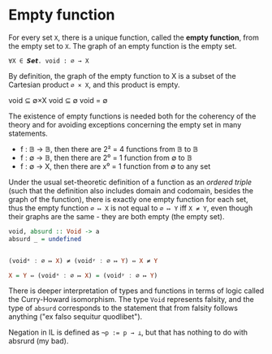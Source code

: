 # Empty function

For every set `X`, there is a unique function, called the **empty function**, from the empty set to `X`. The graph of an empty function is the empty set.

`∀X ∈ 𝙎𝙚𝙩. void : ∅ → X`

By definition, the graph of the empty function to X is a subset of the Cartesian product `∅ × X`, and this product is empty.

void ⊆ ∅×X
void ⊆ ∅
void = ∅

The existence of empty functions is needed both for the coherency of the theory and for avoiding exceptions concerning the empty set in many statements.

- f : 𝔹 → 𝔹, then there are 2² = 4 functions from 𝔹 to 𝔹
- f : ∅ → 𝔹, then there are 2⁰ = 1 function from ∅ to 𝔹
- f : ∅ → X, then there are x⁰ = 1 function from ∅ to any set


Under the usual set-theoretic definition of a function as an *ordered triple* (such that the definition also includes domain and codomain, besides the graph of the function), there is exactly one empty function for each set, thus the empty function `∅ ↦ X` is not equal to `∅ ↦ Y` iff `X ≠ Y`, even though their graphs are the same - they are both empty (the empty set).

```hs
void, absurd :: Void -> a
absurd _ = undefined


(voidˣ : ∅ ↦ X) ≠ (voidʸ : ∅ ↦ Y) ⇔ X ≠ Y

X = Y ⇔ (voidˣ : ∅ ↦ X) = (voidʸ : ∅ ↦ Y)
```

There is deeper interpretation of types and functions in terms of logic called the Curry-Howard isomorphism. The type `Void` represents falsity, and the type of `absurd` corresponds to the statement that from falsity follows anything ("ex falso sequitur quodlibet"). 

Negation in IL is defined as `¬p := p → ⊥`, but that has nothing to do with absrurd (my bad).
